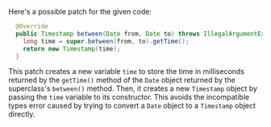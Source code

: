Here's a possible patch for the given code:

```java
  @Override
  public Timestamp between(Date from, Date to) throws IllegalArgumentException {
    long time = super.between(from, to).getTime();
    return new Timestamp(time);
  }
```

This patch creates a new variable `time` to store the time in milliseconds returned by the `getTime()` method of the `Date` object returned by the superclass's `between()` method. Then, it creates a new `Timestamp` object by passing the `time` variable to its constructor. This avoids the incompatible types error caused by trying to convert a `Date` object to a `Timestamp` object directly.